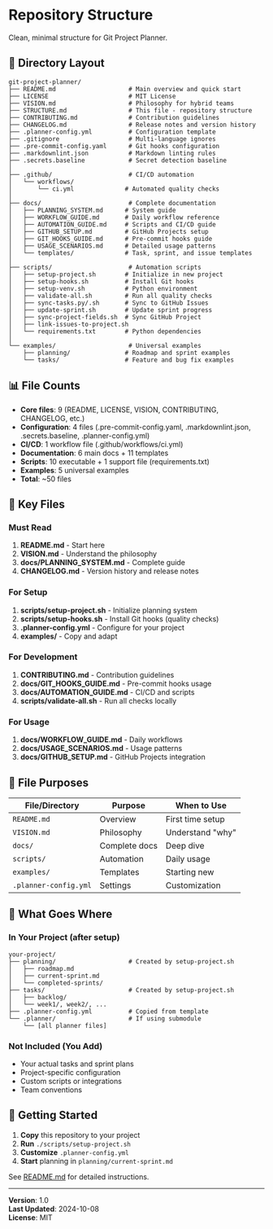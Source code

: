 # Repository Structure

Clean, minimal structure for Git Project Planner.

## 📁 Directory Layout

```
git-project-planner/
├── README.md                    # Main overview and quick start
├── LICENSE                      # MIT License
├── VISION.md                    # Philosophy for hybrid teams
├── STRUCTURE.md                 # This file - repository structure
├── CONTRIBUTING.md              # Contribution guidelines
├── CHANGELOG.md                 # Release notes and version history
├── .planner-config.yml          # Configuration template
├── .gitignore                   # Multi-language ignores
├── .pre-commit-config.yaml      # Git hooks configuration
├── .markdownlint.json           # Markdown linting rules
├── .secrets.baseline            # Secret detection baseline
│
├── .github/                     # CI/CD automation
│   └── workflows/
│       └── ci.yml              # Automated quality checks
│
├── docs/                        # Complete documentation
│   ├── PLANNING_SYSTEM.md      # System guide
│   ├── WORKFLOW_GUIDE.md       # Daily workflow reference
│   ├── AUTOMATION_GUIDE.md     # Scripts and CI/CD guide
│   ├── GITHUB_SETUP.md         # GitHub Projects setup
│   ├── GIT_HOOKS_GUIDE.md      # Pre-commit hooks guide
│   ├── USAGE_SCENARIOS.md      # Detailed usage patterns
│   └── templates/              # Task, sprint, and issue templates
│
├── scripts/                     # Automation scripts
│   ├── setup-project.sh        # Initialize in new project
│   ├── setup-hooks.sh          # Install Git hooks
│   ├── setup-venv.sh           # Python environment
│   ├── validate-all.sh         # Run all quality checks
│   ├── sync-tasks.py/.sh       # Sync to GitHub Issues
│   ├── update-sprint.sh        # Update sprint progress
│   ├── sync-project-fields.sh  # Sync GitHub Project
│   ├── link-issues-to-project.sh
│   └── requirements.txt        # Python dependencies
│
└── examples/                    # Universal examples
    ├── planning/               # Roadmap and sprint examples
    └── tasks/                  # Feature and bug fix examples
```

## 📊 File Counts

- **Core files**: 9 (README, LICENSE, VISION, CONTRIBUTING, CHANGELOG, etc.)
- **Configuration**: 4 files (.pre-commit-config.yaml, .markdownlint.json, .secrets.baseline, .planner-config.yml)
- **CI/CD**: 1 workflow file (.github/workflows/ci.yml)
- **Documentation**: 6 main docs + 11 templates
- **Scripts**: 10 executable + 1 support file (requirements.txt)
- **Examples**: 5 universal examples
- **Total**: ~50 files

## 🎯 Key Files

### Must Read
1. **README.md** - Start here
2. **VISION.md** - Understand the philosophy
3. **docs/PLANNING_SYSTEM.md** - Complete guide
4. **CHANGELOG.md** - Version history and release notes

### For Setup
1. **scripts/setup-project.sh** - Initialize planning system
2. **scripts/setup-hooks.sh** - Install Git hooks (quality checks)
3. **.planner-config.yml** - Configure for your project
4. **examples/** - Copy and adapt

### For Development
1. **CONTRIBUTING.md** - Contribution guidelines
2. **docs/GIT_HOOKS_GUIDE.md** - Pre-commit hooks usage
3. **docs/AUTOMATION_GUIDE.md** - CI/CD and scripts
4. **scripts/validate-all.sh** - Run all checks locally

### For Usage
1. **docs/WORKFLOW_GUIDE.md** - Daily workflows
2. **docs/USAGE_SCENARIOS.md** - Usage patterns
3. **docs/GITHUB_SETUP.md** - GitHub Projects integration

## 🔧 File Purposes

| File/Directory | Purpose | When to Use |
|----------------|---------|-------------|
| `README.md` | Overview | First time setup |
| `VISION.md` | Philosophy | Understand "why" |
| `docs/` | Complete docs | Deep dive |
| `scripts/` | Automation | Daily usage |
| `examples/` | Templates | Starting new |
| `.planner-config.yml` | Settings | Customization |

## 📝 What Goes Where

### In Your Project (after setup)

```
your-project/
├── planning/                    # Created by setup-project.sh
│   ├── roadmap.md
│   ├── current-sprint.md
│   └── completed-sprints/
├── tasks/                       # Created by setup-project.sh
│   ├── backlog/
│   └── week1/, week2/, ...
├── .planner-config.yml          # Copied from template
└── .planner/                    # If using submodule
    └── [all planner files]
```

### Not Included (You Add)

- Your actual tasks and sprint plans
- Project-specific configuration
- Custom scripts or integrations
- Team conventions

## 🚀 Getting Started

1. **Copy** this repository to your project
2. **Run** `./scripts/setup-project.sh`
3. **Customize** `.planner-config.yml`
4. **Start** planning in `planning/current-sprint.md`

See [README.md](README.md) for detailed instructions.

---

**Version**: 1.0  
**Last Updated**: 2024-10-08  
**License**: MIT
